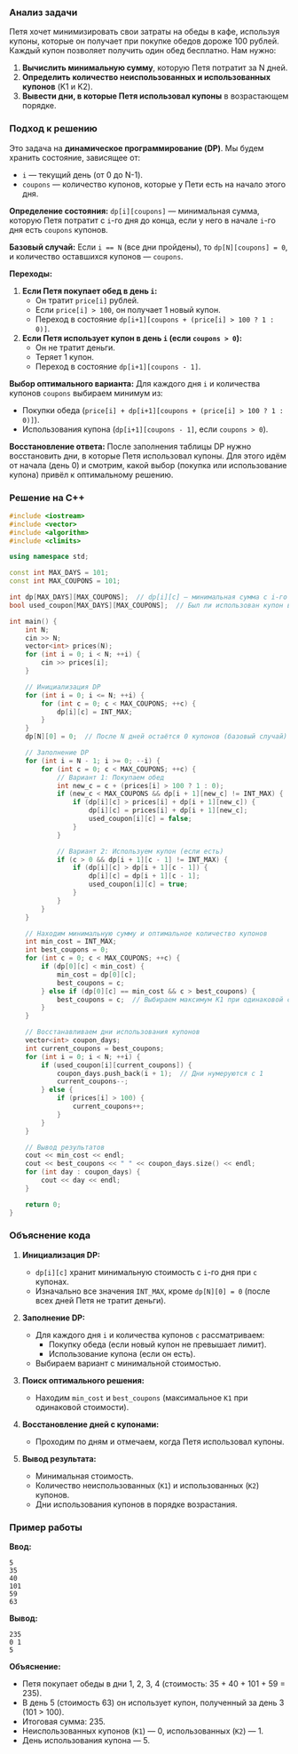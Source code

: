 ### Анализ задачи

Петя хочет минимизировать свои затраты на обеды в кафе, используя купоны, которые он получает при покупке обедов дороже 100 рублей. Каждый купон позволяет получить один обед бесплатно. Нам нужно:

1. **Вычислить минимальную сумму**, которую Петя потратит за N дней.
2. **Определить количество неиспользованных и использованных купонов** (K1 и K2).
3. **Вывести дни, в которые Петя использовал купоны** в возрастающем порядке.

### Подход к решению

Это задача на **динамическое программирование (DP)**. Мы будем хранить состояние, зависящее от:
- `i` — текущий день (от 0 до N-1).
- `coupons` — количество купонов, которые у Пети есть на начало этого дня.

**Определение состояния:**
`dp[i][coupons]` — минимальная сумма, которую Петя потратит с `i`-го дня до конца, если у него в начале `i`-го дня есть `coupons` купонов.

**Базовый случай:**
Если `i == N` (все дни пройдены), то `dp[N][coupons] = 0`, и количество оставшихся купонов — `coupons`.

**Переходы:**
1. **Если Петя покупает обед в день `i`:**
   - Он тратит `price[i]` рублей.
   - Если `price[i] > 100`, он получает 1 новый купон.
   - Переход в состояние `dp[i+1][coupons + (price[i] > 100 ? 1 : 0)]`.
2. **Если Петя использует купон в день `i` (если `coupons > 0`):**
   - Он не тратит деньги.
   - Теряет 1 купон.
   - Переход в состояние `dp[i+1][coupons - 1]`.

**Выбор оптимального варианта:**
Для каждого дня `i` и количества купонов `coupons` выбираем минимум из:
- Покупки обеда (`price[i] + dp[i+1][coupons + (price[i] > 100 ? 1 : 0)]`).
- Использования купона (`dp[i+1][coupons - 1]`, если `coupons > 0`).

**Восстановление ответа:**
После заполнения таблицы DP нужно восстановить дни, в которые Петя использовал купоны. Для этого идём от начала (день 0) и смотрим, какой выбор (покупка или использование купона) привёл к оптимальному решению.

### Решение на C++

```cpp
#include <iostream>
#include <vector>
#include <algorithm>
#include <climits>

using namespace std;

const int MAX_DAYS = 101;
const int MAX_COUPONS = 101;

int dp[MAX_DAYS][MAX_COUPONS];  // dp[i][c] — минимальная сумма с i-го дня при c купонах
bool used_coupon[MAX_DAYS][MAX_COUPONS];  // Был ли использован купон в день i при c купонах

int main() {
    int N;
    cin >> N;
    vector<int> prices(N);
    for (int i = 0; i < N; ++i) {
        cin >> prices[i];
    }

    // Инициализация DP
    for (int i = 0; i <= N; ++i) {
        for (int c = 0; c < MAX_COUPONS; ++c) {
            dp[i][c] = INT_MAX;
        }
    }
    dp[N][0] = 0;  // После N дней остаётся 0 купонов (базовый случай)

    // Заполнение DP
    for (int i = N - 1; i >= 0; --i) {
        for (int c = 0; c < MAX_COUPONS; ++c) {
            // Вариант 1: Покупаем обед
            int new_c = c + (prices[i] > 100 ? 1 : 0);
            if (new_c < MAX_COUPONS && dp[i + 1][new_c] != INT_MAX) {
                if (dp[i][c] > prices[i] + dp[i + 1][new_c]) {
                    dp[i][c] = prices[i] + dp[i + 1][new_c];
                    used_coupon[i][c] = false;
                }
            }

            // Вариант 2: Используем купон (если есть)
            if (c > 0 && dp[i + 1][c - 1] != INT_MAX) {
                if (dp[i][c] > dp[i + 1][c - 1]) {
                    dp[i][c] = dp[i + 1][c - 1];
                    used_coupon[i][c] = true;
                }
            }
        }
    }

    // Находим минимальную сумму и оптимальное количество купонов
    int min_cost = INT_MAX;
    int best_coupons = 0;
    for (int c = 0; c < MAX_COUPONS; ++c) {
        if (dp[0][c] < min_cost) {
            min_cost = dp[0][c];
            best_coupons = c;
        } else if (dp[0][c] == min_cost && c > best_coupons) {
            best_coupons = c;  // Выбираем максимум K1 при одинаковой стоимости
        }
    }

    // Восстанавливаем дни использования купонов
    vector<int> coupon_days;
    int current_coupons = best_coupons;
    for (int i = 0; i < N; ++i) {
        if (used_coupon[i][current_coupons]) {
            coupon_days.push_back(i + 1);  // Дни нумеруются с 1
            current_coupons--;
        } else {
            if (prices[i] > 100) {
                current_coupons++;
            }
        }
    }

    // Вывод результатов
    cout << min_cost << endl;
    cout << best_coupons << " " << coupon_days.size() << endl;
    for (int day : coupon_days) {
        cout << day << endl;
    }

    return 0;
}
```

### Объяснение кода

1. **Инициализация DP:**
   - `dp[i][c]` хранит минимальную стоимость с `i`-го дня при `c` купонах.
   - Изначально все значения `INT_MAX`, кроме `dp[N][0] = 0` (после всех дней Петя не тратит деньги).

2. **Заполнение DP:**
   - Для каждого дня `i` и количества купонов `c` рассматриваем:
     - Покупку обеда (если новый купон не превышает лимит).
     - Использование купона (если он есть).
   - Выбираем вариант с минимальной стоимостью.

3. **Поиск оптимального решения:**
   - Находим `min_cost` и `best_coupons` (максимальное `K1` при одинаковой стоимости).

4. **Восстановление дней с купонами:**
   - Проходим по дням и отмечаем, когда Петя использовал купоны.

5. **Вывод результата:**
   - Минимальная стоимость.
   - Количество неиспользованных (`K1`) и использованных (`K2`) купонов.
   - Дни использования купонов в порядке возрастания.

### Пример работы

**Ввод:**
```
5
35
40
101
59
63
```

**Вывод:**
```
235
0 1
5
```

**Объяснение:**
- Петя покупает обеды в дни 1, 2, 3, 4 (стоимость: 35 + 40 + 101 + 59 = 235).
- В день 5 (стоимость 63) он использует купон, полученный за день 3 (101 > 100).
- Итоговая сумма: 235.
- Неиспользованных купонов (`K1`) — 0, использованных (`K2`) — 1.
- День использования купона — 5.
